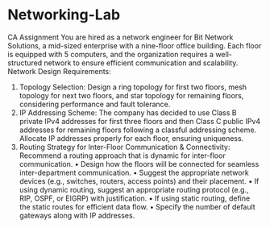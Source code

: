 # Networking-Lab
CA Assignment
You are hired as a network engineer for Bit Network Solutions, a mid-sized enterprise with a nine-floor office building.
Each floor is equipped with 5 computers, and the organization requires a well-structured network to ensure efficient communication and scalability.
Network Design Requirements:
1. Topology Selection: Design a ring topology for first two floors, mesh topology for next two floors, and star topology for remaining floors, considering performance and fault tolerance.
2. IP Addressing Scheme: The company has decided to use Class B private IPv4 addresses for first three floors and then Class C public IPv4 addresses for remaining floors following a classful addressing scheme. Allocate IP addresses properly for each floor, ensuring uniqueness.
3. Routing Strategy for Inter-Floor Communication & Connectivity: Recommend a routing approach that is dynamic for inter-floor communication.
• Design how the floors will be connected for seamless inter-department communication.
• Suggest the appropriate network devices (e.g., switches, routers, access points) and their placement.
• If using dynamic routing, suggest an appropriate routing protocol (e.g., RIP, OSPF, or EIGRP) with justification.
• If using static routing, define the static routes for efficient data flow.
• Specify the number of default gateways along with IP addresses.
